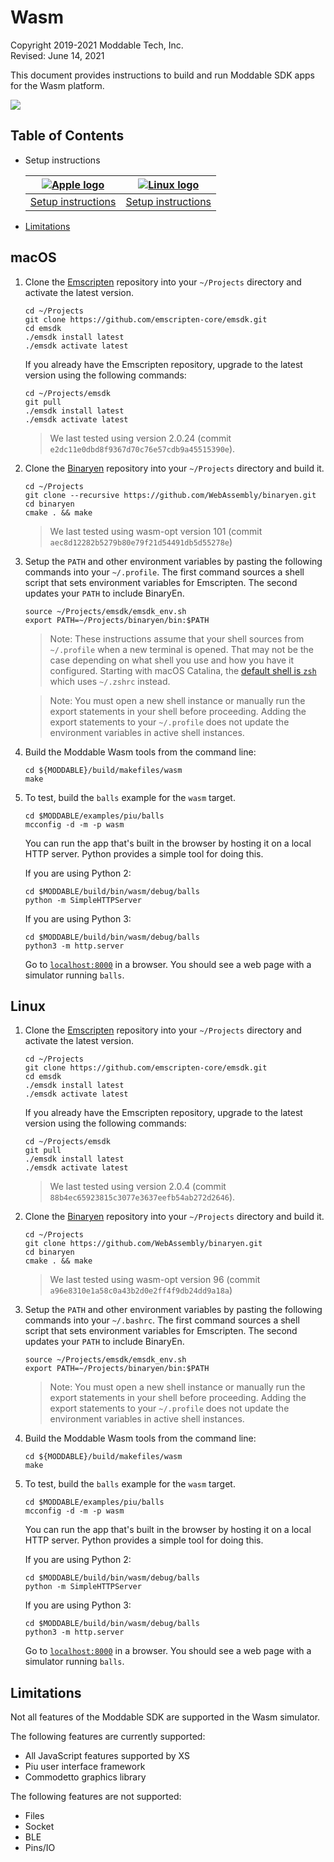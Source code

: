 # Wasm

Copyright 2019-2021 Moddable Tech, Inc.<BR>
Revised: June 14, 2021

This document provides instructions to build and run Moddable SDK apps for the Wasm platform.

![](./../assets/devices/wasm.gif)

## Table of Contents

- Setup instructions

	| [![Apple logo](./../assets/moddable/mac-logo.png)](#mac) | [![Linux logo](./../assets/moddable/lin-logo.png)](#lin) |
	| :---: | :---: |
	| [Setup instructions](#mac) | [Setup instructions](#lin)
	
- [Limitations](#limitations)

<a id="mac"></a>
## macOS

1. Clone the [Emscripten](https://emscripten.org/) repository into your `~/Projects` directory and activate the latest version.

	```text
	cd ~/Projects
	git clone https://github.com/emscripten-core/emsdk.git
	cd emsdk
	./emsdk install latest
	./emsdk activate latest
	```
	
	If you already have the Emscripten repository, upgrade to the latest version using the following commands:
	
	```text
	cd ~/Projects/emsdk
	git pull
	./emsdk install latest
	./emsdk activate latest
	```
	
	> We last tested using version 2.0.24 (commit `e2dc11e0dbd8f9367d70c76e57cdb9a45515390e`).
	
2. Clone the [Binaryen](https://github.com/WebAssembly/binaryen) repository into your `~/Projects` directory and build it.

	```text
	cd ~/Projects
	git clone --recursive https://github.com/WebAssembly/binaryen.git
	cd binaryen
	cmake . && make
	```
	
	> We last tested using wasm-opt version 101 (commit `aec8d12282b5279b80e79f21d54491db5d55278e`)	
3. 	Setup the `PATH` and other environment variables by pasting the following commands into your `~/.profile`. The first command sources a shell script that sets environment variables for Emscripten. The second updates your `PATH` to include BinaryEn.

	```text
	source ~/Projects/emsdk/emsdk_env.sh
	export PATH=~/Projects/binaryen/bin:$PATH
	```

	> Note: These instructions assume that your shell sources from `~/.profile` when a new terminal is opened. That may not be the case depending on what shell you use and how you have it configured. Starting with macOS Catalina, the [default shell is `zsh`](https://support.apple.com/en-us/HT208050) which uses `~/.zshrc` instead.

	> Note: You must open a new shell instance or manually run the export statements in your shell before proceeding. Adding the export statements to your `~/.profile` does not update the environment variables in active shell instances.

4. Build the Moddable Wasm tools from the command line:

	```text
	cd ${MODDABLE}/build/makefiles/wasm
	make
	```
	
5. To test, build the `balls` example for the `wasm` target.

	```text
	cd $MODDABLE/examples/piu/balls
	mcconfig -d -m -p wasm
	```
	
	You can run the app that's built in the browser by hosting it on a local HTTP server. Python provides a simple tool for doing this.
	
	If you are using Python 2:
	
	```text
	cd $MODDABLE/build/bin/wasm/debug/balls
	python -m SimpleHTTPServer
	```
	
	If you are using Python 3:
	
	```text
	cd $MODDABLE/build/bin/wasm/debug/balls
	python3 -m http.server
	```
	
	Go to [`localhost:8000`](http://localhost:8000) in a browser. You should see a web page with a simulator running `balls`.
	
<a id="lin"></a>
## Linux

1. Clone the [Emscripten](https://emscripten.org/) repository into your `~/Projects` directory and activate the latest version.

	```text
	cd ~/Projects
	git clone https://github.com/emscripten-core/emsdk.git
	cd emsdk
	./emsdk install latest
	./emsdk activate latest
	```
	
	If you already have the Emscripten repository, upgrade to the latest version using the following commands:
	
	```text
	cd ~/Projects/emsdk
	git pull
	./emsdk install latest
	./emsdk activate latest
	```
	
	> We last tested using version 2.0.4 (commit `88b4ec65923815c3077e3637eefb54ab272d2646`).
		
2. Clone the [Binaryen](https://github.com/WebAssembly/binaryen) repository into your `~/Projects` directory and build it.

	```text
	cd ~/Projects
	git clone https://github.com/WebAssembly/binaryen.git
	cd binaryen
	cmake . && make
	```
	
	> We last tested using wasm-opt version 96 (commit `a96e8310e1a58c0a43b2d0e2ff4f9db24dd9a18a`)	
3. 	Setup the `PATH` and other environment variables by pasting the following commands into your `~/.bashrc`. The first command sources a shell script that sets environment variables for Emscripten. The second updates your `PATH` to include BinaryEn.

	```text
	source ~/Projects/emsdk/emsdk_env.sh
	export PATH=~/Projects/binaryen/bin:$PATH
	```

	> Note: You must open a new shell instance or manually run the export statements in your shell before proceeding. Adding the export statements to your `~/.profile` does not update the environment variables in active shell instances.

4. Build the Moddable Wasm tools from the command line:

	```text
	cd ${MODDABLE}/build/makefiles/wasm
	make
	```
	
5. To test, build the `balls` example for the `wasm` target.

	```text
	cd $MODDABLE/examples/piu/balls
	mcconfig -d -m -p wasm
	```
	
	You can run the app that's built in the browser by hosting it on a local HTTP server. Python provides a simple tool for doing this.
	
	If you are using Python 2:
	
	```text
	cd $MODDABLE/build/bin/wasm/debug/balls
	python -m SimpleHTTPServer
	```
	
	If you are using Python 3:
	
	```text
	cd $MODDABLE/build/bin/wasm/debug/balls
	python3 -m http.server
	```
	
	Go to [`localhost:8000`](http://localhost:8000) in a browser. You should see a web page with a simulator running `balls`.

<a id="limitations"></a>
## Limitations

Not all features of the Moddable SDK are supported in the Wasm simulator. 

The following features are currently supported:

- All JavaScript features supported by XS
- Piu user interface framework
- Commodetto graphics library

The following features are not supported:

- Files
- Socket
- BLE
- Pins/IO
	
